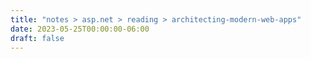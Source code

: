 ```yaml
---
title: "notes > asp.net > reading > architecting-modern-web-apps"
date: 2023-05-25T00:00:00-06:00
draft: false
---
```


